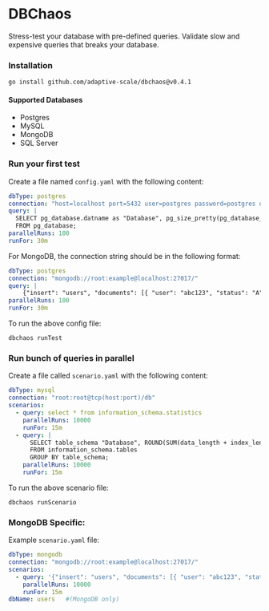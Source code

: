 # DBChaos

Stress-test your database with pre-defined queries. Validate slow and expensive queries that breaks your database.
  
### Installation

```shell
go install github.com/adaptive-scale/dbchaos@v0.4.1
```

#### Supported Databases

- Postgres
- MySQL
- MongoDB
- SQL Server

### Run your first test

Create a file named `config.yaml` with the following content:
```yaml
dbType: postgres
connection: "host=localhost port=5432 user=postgres password=postgres dbname=postgres sslmode=disable"
query: |
  SELECT pg_database.datname as "Database", pg_size_pretty(pg_database_size(pg_database.datname)) as "Size"
  FROM pg_database;
parallelRuns: 100
runFor: 30m
```

For MongoDB, the connection string should be in the following format:
```yaml
dbType: postgres
connection: "mongodb://root:example@localhost:27017/"
query: |
    {"insert": "users", "documents": [{ "user": "abc123", "status": "A" }]}
parallelRuns: 100
runFor: 30m
```

To run the above config file:

```shell
dbchaos runTest 
```

### Run bunch of queries in parallel

Create a file called `scenario.yaml` with the following content:

```yaml
dbType: mysql
connection: "root:root@tcp(host:port)/db"
scenarios:
  - query: select * from information_schema.statistics
    parallelRuns: 10000
    runFor: 15m
  - query: |
      SELECT table_schema "Database", ROUND(SUM(data_length + index_length) / 1024 / 1024, 2) "Size (MB)"
      FROM information_schema.tables
      GROUP BY table_schema;
    parallelRuns: 10000
    runFor: 15m
```

To run the above scenario file:

```shell
dbchaos runScenario 
```

### MongoDB Specific:
Example `scenario.yaml` file: 
```yaml
dbType: mongodb
connection: "mongodb://root:example@localhost:27017/"
scenarios:
  - query: '{"insert": "users", "documents": [{ "user": "abc123", "status": "A" }]}'
    parallelRuns: 10000
    runFor: 15m
dbName: users   #(MongoDB only)
```